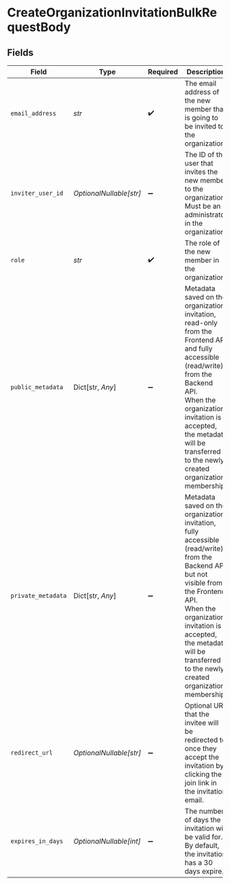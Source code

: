 # CreateOrganizationInvitationBulkRequestBody


## Fields

| Field                                                                                                                                                                                                                                                                 | Type                                                                                                                                                                                                                                                                  | Required                                                                                                                                                                                                                                                              | Description                                                                                                                                                                                                                                                           | Example                                                                                                                                                                                                                                                               |
| --------------------------------------------------------------------------------------------------------------------------------------------------------------------------------------------------------------------------------------------------------------------- | --------------------------------------------------------------------------------------------------------------------------------------------------------------------------------------------------------------------------------------------------------------------- | --------------------------------------------------------------------------------------------------------------------------------------------------------------------------------------------------------------------------------------------------------------------- | --------------------------------------------------------------------------------------------------------------------------------------------------------------------------------------------------------------------------------------------------------------------- | --------------------------------------------------------------------------------------------------------------------------------------------------------------------------------------------------------------------------------------------------------------------- |
| `email_address`                                                                                                                                                                                                                                                       | *str*                                                                                                                                                                                                                                                                 | :heavy_check_mark:                                                                                                                                                                                                                                                    | The email address of the new member that is going to be invited to the organization                                                                                                                                                                                   | newmember@example.com                                                                                                                                                                                                                                                 |
| `inviter_user_id`                                                                                                                                                                                                                                                     | *OptionalNullable[str]*                                                                                                                                                                                                                                               | :heavy_minus_sign:                                                                                                                                                                                                                                                    | The ID of the user that invites the new member to the organization.<br/>Must be an administrator in the organization.                                                                                                                                                 | user_67890                                                                                                                                                                                                                                                            |
| `role`                                                                                                                                                                                                                                                                | *str*                                                                                                                                                                                                                                                                 | :heavy_check_mark:                                                                                                                                                                                                                                                    | The role of the new member in the organization                                                                                                                                                                                                                        | admin                                                                                                                                                                                                                                                                 |
| `public_metadata`                                                                                                                                                                                                                                                     | Dict[str, *Any*]                                                                                                                                                                                                                                                      | :heavy_minus_sign:                                                                                                                                                                                                                                                    | Metadata saved on the organization invitation, read-only from the Frontend API and fully accessible (read/write) from the Backend API.<br/>When the organization invitation is accepted, the metadata will be transferred to the newly created organization membership. | {}                                                                                                                                                                                                                                                                    |
| `private_metadata`                                                                                                                                                                                                                                                    | Dict[str, *Any*]                                                                                                                                                                                                                                                      | :heavy_minus_sign:                                                                                                                                                                                                                                                    | Metadata saved on the organization invitation, fully accessible (read/write) from the Backend API but not visible from the Frontend API.<br/>When the organization invitation is accepted, the metadata will be transferred to the newly created organization membership. | {}                                                                                                                                                                                                                                                                    |
| `redirect_url`                                                                                                                                                                                                                                                        | *OptionalNullable[str]*                                                                                                                                                                                                                                               | :heavy_minus_sign:                                                                                                                                                                                                                                                    | Optional URL that the invitee will be redirected to once they accept the invitation by clicking the join link in the invitation email.                                                                                                                                | https://example.com/welcome                                                                                                                                                                                                                                           |
| `expires_in_days`                                                                                                                                                                                                                                                     | *OptionalNullable[int]*                                                                                                                                                                                                                                               | :heavy_minus_sign:                                                                                                                                                                                                                                                    | The number of days the invitation will be valid for. By default, the invitation has a 30 days expire.                                                                                                                                                                 |                                                                                                                                                                                                                                                                       |